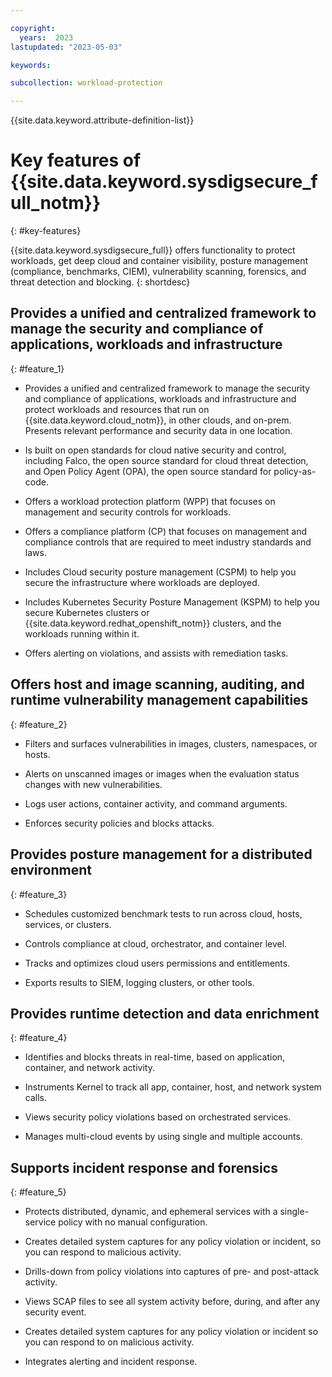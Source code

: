 ```yaml
---

copyright:
  years:  2023
lastupdated: "2023-05-03"

keywords:

subcollection: workload-protection

---
```


{{site.data.keyword.attribute-definition-list}}


# Key features of {{site.data.keyword.sysdigsecure_full_notm}}
{: #key-features}

{{site.data.keyword.sysdigsecure_full}} offers functionality to protect workloads, get deep cloud and container visibility, posture management (compliance, benchmarks, CIEM), vulnerability scanning, forensics, and threat detection and blocking.
{: shortdesc}



## Provides a unified and centralized framework to manage the security and compliance of applications, workloads and infrastructure
{: #feature_1}

- Provides a unified and centralized framework to manage the security and compliance of applications, workloads and infrastructure and protect workloads and resources that run on {{site.data.keyword.cloud_notm}}, in other clouds, and on-prem. Presents relevant performance and security data in one location.

- Is built on open standards for cloud native security and control, including Falco, the open source standard for cloud threat detection, and Open Policy Agent (OPA), the open source standard for policy-as-code.

- Offers a workload protection platform (WPP) that focuses on management and security controls for workloads.

- Offers a compliance platform (CP) that focuses on management and compliance  controls that are required to meet industry standards and laws.

- Includes Cloud security posture management (CSPM) to help you secure the infrastructure where workloads are deployed.

- Includes Kubernetes Security Posture Management (KSPM) to help you secure Kubernetes clusters or {{site.data.keyword.redhat_openshift_notm}} clusters, and the workloads running within it.

- Offers alerting on violations, and assists with remediation tasks.


## Offers host and image scanning, auditing, and runtime vulnerability management capabilities
{: #feature_2}

- Filters and surfaces vulnerabilities in images, clusters, namespaces, or hosts.

- Alerts on unscanned images or images when the evaluation status changes with new vulnerabilities.

- Logs user actions, container activity, and command arguments.

- Enforces security policies and blocks attacks.

## Provides posture management for a distributed environment
{: #feature_3}

- Schedules customized benchmark tests to run across cloud, hosts, services, or clusters.

- Controls compliance at cloud, orchestrator, and container level.

- Tracks and optimizes cloud users permissions and entitlements.

- Exports results to SIEM, logging clusters, or other tools.

## Provides runtime detection and data enrichment
{: #feature_4}

- Identifies and blocks threats in real-time, based on application, container, and network activity.

- Instruments Kernel to track all app, container, host, and network system calls.

- Views security policy violations based on orchestrated services.

- Manages multi-cloud events by using single and multiple accounts.

## Supports incident response and forensics
{: #feature_5}

- Protects distributed, dynamic, and ephemeral services with a single-service policy with no manual configuration.

- Creates detailed system captures for any policy violation or incident, so you can respond to malicious activity.

- Drills-down from policy violations into captures of pre- and post-attack activity.

- Views SCAP files to see all system activity before, during, and after any security event.

- Creates detailed system captures for any policy violation or incident so you can respond to on malicious activity.

- Integrates alerting and incident response.
